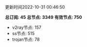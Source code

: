更新时间2022-10-31 00:46:50

**总订阅: 45**
**总节点: 3349**
**有效节点: 750**
- v2ray节点: 157
- ss节点: 515
- trojan节点: 78
